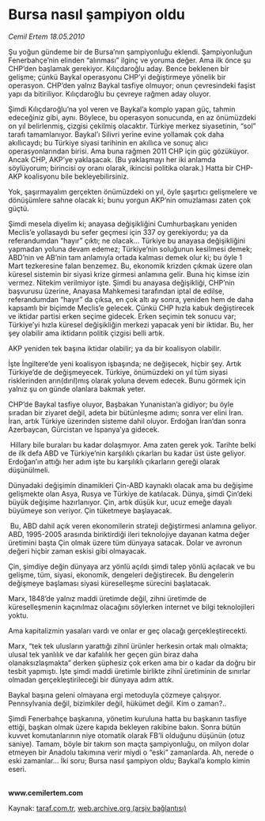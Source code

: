 # Bursa nasıl şampiyon oldu

*Cemil Ertem 18.05.2010*

<div class="yazi"><p>Şu yoğun gündeme bir de Bursa’nın şampiyonluğu eklendi. Şampiyonluğun Fenerbahçe’nin elinden “alınması” ilginç ve yoruma değer. Ama ilk önce şu CHP’den başlamak gerekiyor. Kılıçdaroğlu aday. Bence beklenen bir gelişme; çünkü Baykal operasyonu CHP’yi değiştirmeye yönelik bir operasyon. CHP’den yalnız Baykal tasfiye olmuyor; onun çevresindeki faşist yapı da bitiriliyor. Kılıçdaroğlu bu çevreye rağmen aday oluyor. </p>
<p>Şimdi Kılıçdaroğlu’na yol veren ve Baykal’a komplo yapan güç, tahmin edeceğiniz gibi, aynı. Böylece, bu operasyon sonucunda, en az önümüzdeki on yıl belirlenmiş, çizgisi çekilmiş olacaktır. Türkiye merkez siyasetinin, “sol” tarafı tamamlanıyor. Baykal’ı Silivri yerine evine yollamak çok daha akıllıcaydı; bu Türkiye siyasi tarihinin en akıllıca ve sonuç alıcı operasyonlarından birisi. Ama buna rağmen 2011 CHP için güç gözüküyor. Ancak CHP, AKP’ye yaklaşacak. (Bu yaklaşmayı her iki anlamda söylüyorum; birincisi oy oranı olarak, ikincisi politika olarak.) Hatta bir CHP-AKP koalisyonu bile bekleyebilirsiniz. </p>
<p>Yok, şaşırmayalım gerçekten önümüzdeki on yıl, öyle şaşırtıcı gelişmelere ve dönüşümlere sahne olacak ki; bunu yorgun AKP’nin omuzlaması zaten çok güçtü. </p>
<p>Şimdi mesela diyelim ki; anayasa değişikliğini Cumhurbaşkanı yeniden Meclis’e yollasaydı bu sefer geçmesi için 337 oy gerekiyordu; ya da referandumdan “hayır” çıktı; ne olacak... Türkiye bu anayasa değişikliğini yapmadan yoluna devam edemez; Türkiye’nin soluğunun kesilmesi demek; ABD’nin ve AB’nin tam anlamıyla ortada kalması demek olur ki; bu öyle 1 Mart tezkeresine falan benzemez. Bu, ekonomik krizden çıkmak üzere olan küresel sistemin bir siyasi krize girmesi anlamına gelir. Buna hiç kimse izin vermez. Nitekim verilmiyor işte. Şimdi bu anayasa değişikliği, CHP’nin başvurusu üzerine, Anayasa Mahkemesi tarafından iptal de edilse, referandumdan “hayır” da çıksa, en çok altı ay sonra, yeniden hem de daha kapsamlı bir biçimde Meclis’e gelecek. Çünkü CHP hızla kabuk değiştirecek ve iktidar partisi erken seçime gidecek. Erken seçimin tek sonucu var; Türkiye’yi hızla küresel değişikliğin merkezi yapacak yeni bir iktidar. Bu, her şey olabilir ama iktidarın politik çizgisi belli artık. </p>
<p>AKP yeniden tek başına iktidar olabilir; ya da bir koalisyon olabilir. </p>
<p>İşte İngiltere’de yeni koalisyon işbaşında; ne değişecek, hiçbir şey. Artık Türkiye’de de değişmeyecek. Türkiye, önümüzdeki on yıl tüm siyasi risklerinden arın(dırıl)mış olarak yoluna devem edecek. Bunu görmek için yalnız şu on günde olanlara bakmak yeter.</p>
<p>CHP’de Baykal tasfiye oluyor, Başbakan Yunanistan’a gidiyor; bu öyle sıradan bir ziyaret değil, adeta bir bütünleşme adımı; sonra ver elini İran. İran, artık Türkiye üzerinden sisteme dahil oluyor. Erdoğan İran’dan sonra Azerbaycan, Gürcistan ve İspanya’ya gidecek.</p>
<p> Hillary bile buraları bu kadar dolaşmıyor. Ama zaten gerek yok. Tarihte belki de ilk defa ABD ve Türkiye’nin karşılıklı çıkarları bu kadar üst üste geliyor. Erdoğan’ın attığı her adım işte bu karşılıklı çıkarların gereği olarak düşünülmeli. </p>
<p>Dünyadaki değişimin dinamikleri Çin-ABD kaynaklı olacak ama bu değişime gelişmekte olan Asya, Rusya ve Türkiye de katılacak. Dünya, şimdi Çin’deki büyük değişime hazırlanıyor. Çin, artık düşük kur, ucuz emeğe dayalı büyümeye son veriyor. Çin tüketmeye başlayacak.</p>
<p> Bu, ABD dahil açık veren ekonomilerin strateji değiştirmesi anlamına geliyor. ABD, 1995-2005 arasında biriktirdiği ileri teknolojiye dayanan katma değer üretimini başta Çin olmak üzere tüm dünyaya satacak. Dolar ve avronun değeri hiçbir zaman eskisi gibi olmayacak. </p>
<p>Çin, şimdiye değin dünyaya arz yönlü açıldı şimdi talep yönlü açılacak ve bu gelişme, tüm, siyasi, ekonomik, dengeleri değiştirecek. Bu dengelerin değişmeye başlaması siyasi küreselleşme sürecini başlatacak. </p>
<p>Marx, 1848’de yalnız maddi üretimde değil, zihni üretimde de küreselleşmenin kaçınılmaz olacağını söylerken internet ve bilgi teknolojileri yoktu. </p>
<p>Ama kapitalizmin yasaları vardı ve onlar er geç olacağı gerçekleştirecekti.</p>
<p>Marx, “tek tek ulusların yarattığı zihnî ürünler herkesin ortak malı olmakta; ulusal tek yanlılık ve dar kafalılık her geçen gün biraz daha olanaksızlaşmakta” derken şüphesiz çok erken ama bir o kadar da doğru bir tesbit yapmıştı. İşte şimdi maddi üretimle birlikte zihnî üretiminin de sınırlar olmadan gerçekleştirileceği bir dünyaya adım attık. </p>
<p>Baykal başına geleni olmayana ergi metoduyla çözmeye çalışıyor. Pennsylvania değil, bizimkiler değil, hükümet değil. Kim o zaman?.. </p>
<p>Şimdi Fenerbahçe başkanına, yönetim kuruluna hatta bu başkanın tasfiye ettiği, başkan olmak üzere kapıda bekleyen rakibine bakın. Sonra bütün kuvvet komutanlarının niye otomatik olarak FB’li olduğunu düşünün (otuz saniye). Tamam, böyle bir takım son maçta şampiyonluğu, on milyon dolar etmeyen bir Anadolu takımına verir miydi o “eski” zamanlarda. Ah, nerede o eski zamanlar... İki soru; Bursa nasıl şampiyon oldu; Baykal’a komplo kimin eseri.</p>
<p><b><br/>www.cemilertem.com</b></p></div>

Kaynak: [taraf.com.tr](http://www.taraf.com.tr:80/cemil-ertem/makale-bursa-nasil-sampiyon-oldu.htm), [web.archive.org (arşiv bağlantısı)](http://web.archive.org/web/20100519120429/http://www.taraf.com.tr:80/cemil-ertem/makale-bursa-nasil-sampiyon-oldu.htm)
